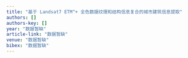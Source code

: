 ```yaml
---
title: "基于 Landsat7 ETM^+ 全色数据纹理和结构信息复合的城市建筑信息提取"
authors: []
authors-key: []
year: "数据暂缺"
article-link: "数据暂缺"
venue: "数据暂缺"
bibex: "数据暂缺"
---
```

